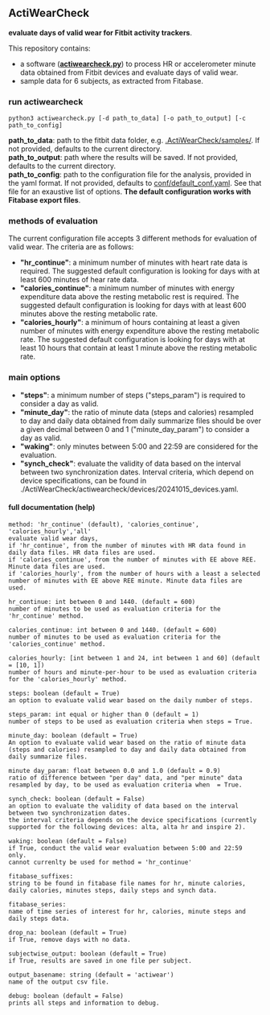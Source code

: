 ## ActiWearCheck

<strong>evaluate days of valid wear for Fitbit activity trackers</strong>.

This repository contains:
- a software (<a href="actiwearcheck/actiwearcheck.py"><strong>actiwearcheck.py</strong></a>) to process HR or accelerometer minute data obtained from Fitbit devices and evaluate days of valid wear.
- sample data for 6 subjects, as extracted from Fitabase.

### run actiwearcheck

```python3 actiwearcheck.py [-d path_to_data] [-o path_to_output] [-c path_to_config]```

<strong>path_to_data</strong>: path to the fitbit data folder, e.g. <a href="https://github.com/OchaUni-Physical-Activity-Measurement/ActiWearCheck/tree/main/samples">.ActiWearCheck/samples/</a>. If not provided, defaults to the current directory.<br>
<strong>path_to_output</strong>: path where the results will be saved. If not provided, defaults to the current directory.<br>
<strong>path_to_config</strong>: path to the configuration file for the analysis, provided in the yaml format. If not provided, defaults to <a href="https://github.com/OchaUni-Physical-Activity-Measurement/ActiWearCheck/blob/main/actiwearcheck/conf/default_conf.yaml">conf/default_conf.yaml</a>. See that file for an exaustive list of options. <strong>The default configuration works with Fitabase export files</strong>.

### methods of evaluation

The current configuration file accepts 3 different methods for evaluation of valid wear. The criteria are as follows:
- <strong>"hr_continue"</strong>: a minimum number of minutes with heart rate data is required. The suggested default configuration is looking for days with at least 600 minutes of hear rate data.
- <strong>"calories_continue"</strong>: a minimum number of minutes with energy expenditure data above the resting metabolic rest is required. The suggested default configuration is looking for days with at least 600 minutes above the resting metabolic rate.
- <strong>"calories_hourly"</strong>: a minimum of hours containing at least a given number of minutes with energy expenditure above the resting metabolic rate. The suggested default configuration is looking for days with at least 10 hours that contain at least 1 minute above the resting metabolic rate.

### main options

- <strong>"steps"</strong>: a minimum number of steps ("steps_param") is required to consider a day as valid.
- <strong>"minute_day"</strong>: the ratio of minute data (steps and calories) resampled to day and daily data obtained from daily summarize files should be over a given decimal between 0 and 1 ("minute_day_param") to consider a day as valid.
- <strong>"waking"</strong>: only minutes between 5:00 and 22:59 are considered for the evaluation.
- <strong>"synch_check"</strong>: evaluate the validity of data based on the interval between two synchronization dates. Interval criteria, which depend on device specifications, can be found in <a ref="https://github.com/OchaUni-Physical-Activity-Measurement/ActiWearCheck/blob/main/actiwearcheck/devices/20241015_devices.yaml">./ActiWearCheck/actiwearcheck/devices/20241015_devices.yaml</a>.

#### full documentation (help)
```
method: 'hr_continue' (default), 'calories_continue', 'calories_hourly','all'
evaluate valid wear days,
if 'hr_continue', from the number of minutes with HR data found in daily data files. HR data files are used.
if 'calories_continue', from the number of minutes with EE above REE. Minute data files are used.
if 'calories_hourly', from the number of hours with a least a selected number of minutes with EE above REE minute. Minute data files are used.

hr_continue: int between 0 and 1440. (default = 600)
number of minutes to be used as evaluation criteria for the 'hr_continue' method.

calories_continue: int between 0 and 1440. (default = 600)
number of minutes to be used as evaluation criteria for the 'calories_continue' method.

calories_hourly: [int between 1 and 24, int between 1 and 60] (default = [10, 1])
number of hours and minute-per-hour to be used as evaluation criteria for the 'calories_hourly' method.

steps: boolean (default = True)
an option to evaluate valid wear based on the daily number of steps.

steps_param: int equal or higher than 0 (default = 1)
number of steps to be used as evaluation criteria when steps = True.

minute_day: boolean (default = True)
An option to evaluate valid wear based on the ratio of minute data (steps and calories) resampled to day and daily data obtained from daily summarize files.

minute day_param: float between 0.0 and 1.0 (default = 0.9)
ratio of difference between "per day" data, and "per minute" data resampled by day, to be used as evaluation criteria when  = True.

synch_check: boolean (default = False)
an option to evaluate the validity of data based on the interval between two synchronization dates.
the interval criteria depends on the device specifications (currently supported for the following devices: alta, alta hr and inspire 2).

waking: boolean (default = False)
if True, conduct the valid wear evaluation between 5:00 and 22:59 only.
cannot currenlty be used for method = 'hr_continue'

fitabase_suffixes:
string to be found in fitabase file names for hr, minute calories, daily calories, minutes steps, daily steps and synch data.

fitabase_series:
name of time series of interest for hr, calories, minute steps and daily steps data.

drop_na: boolean (default = True)
if True, remove days with no data.

subjectwise_output: boolean (default = True)
if True, results are saved in one file per subject.

output_basename: string (default = 'actiwear')
name of the output csv file.

debug: boolean (default = False)  
prints all steps and information to debug.
```

